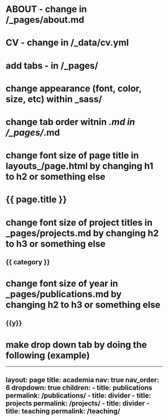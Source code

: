 # ABOUT - change in /_pages/about.md
# CV - change in /_data/cv.yml
# add tabs - in /_pages/
# change appearance (font, color, size, etc) within _sass/
# change tab order witnin *.md in /_pages/*.md
# change font size of page title in layouts_/page.html by changing h1 to h2 or something else <h1 class="post-title">{{ page.title }}</h1>
# change font size of project titles in _pages/projects.md by changing h2 to h3 or something else <h2 class="category">{{ category }}</h2>
# change font size of year in  _pages/publications.md by changing h2 to h3 or something else   <h2 class="year">{{y}}</h2>
# make drop down tab by doing the following (example)
---
layout: page
title: academia
nav: true
nav_order: 6
dropdown: true
children: 
    - title: publications
      permalink: /publications/
    - title: divider
    - title: projects
      permalink: /projects/
    - title: divider
    - title: teaching
      permalink: /teaching/   
---
